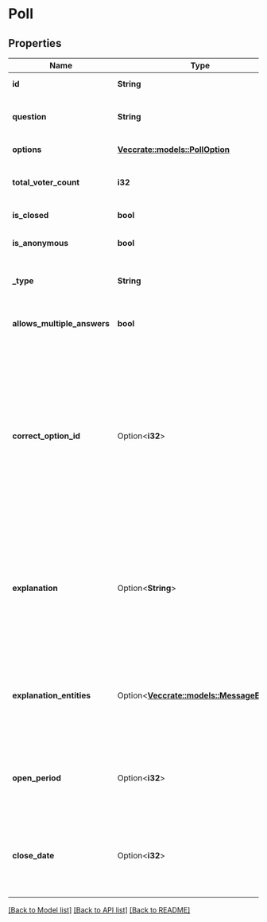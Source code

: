 # Poll

## Properties

Name | Type | Description | Notes
------------ | ------------- | ------------- | -------------
**id** | **String** | Unique poll identifier | 
**question** | **String** | Poll question, 1-300 characters | 
**options** | [**Vec<crate::models::PollOption>**](PollOption.md) | List of poll options | 
**total_voter_count** | **i32** | Total number of users that voted in the poll | 
**is_closed** | **bool** | True, if the poll is closed | 
**is_anonymous** | **bool** | True, if the poll is anonymous | 
**_type** | **String** | Poll type, currently can be “regular” or “quiz” | 
**allows_multiple_answers** | **bool** | True, if the poll allows multiple answers | 
**correct_option_id** | Option<**i32**> | *Optional*. 0-based identifier of the correct answer option. Available only for polls in the quiz mode, which are closed, or was sent (not forwarded) by the bot or to the private chat with the bot. | [optional]
**explanation** | Option<**String**> | *Optional*. Text that is shown when a user chooses an incorrect answer or taps on the lamp icon in a quiz-style poll, 0-200 characters | [optional]
**explanation_entities** | Option<[**Vec<crate::models::MessageEntity>**](MessageEntity.md)> | *Optional*. Special entities like usernames, URLs, bot commands, etc. that appear in the *explanation* | [optional]
**open_period** | Option<**i32**> | *Optional*. Amount of time in seconds the poll will be active after creation | [optional]
**close_date** | Option<**i32**> | *Optional*. Point in time (Unix timestamp) when the poll will be automatically closed | [optional]

[[Back to Model list]](../README.md#documentation-for-models) [[Back to API list]](../README.md#documentation-for-api-endpoints) [[Back to README]](../README.md)



